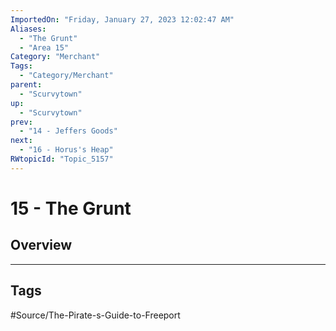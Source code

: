```yaml
---
ImportedOn: "Friday, January 27, 2023 12:02:47 AM"
Aliases:
  - "The Grunt"
  - "Area 15"
Category: "Merchant"
Tags:
  - "Category/Merchant"
parent:
  - "Scurvytown"
up:
  - "Scurvytown"
prev:
  - "14 - Jeffers Goods"
next:
  - "16 - Horus's Heap"
RWtopicId: "Topic_5157"
---
```

# 15 - The Grunt
## Overview

---
## Tags
#Source/The-Pirate-s-Guide-to-Freeport

